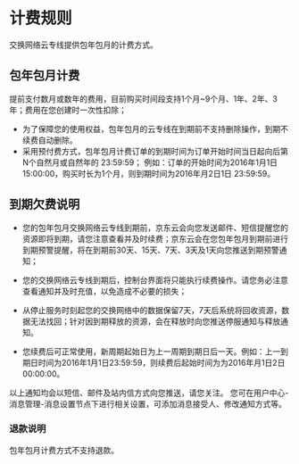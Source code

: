 # 计费规则

交换网络云专线提供包年包月的计费方式。

## 包年包月计费

提前支付数月或数年的费用，目前购买时间段支持1个月~9个月、1年、2年、3年；费用在您创建时一次性扣除；

- 为了保障您的使用权益，包年包月的云专线在到期前不支持删除操作，到期不续费自动删除。
- 采用预付费方式，包年包月计费订单的到期时间为订单开始时间当日起向后第N个自然月或自然年的 23:59:59；
例如：订单的开始时间为2016年1月1日 15:00:00，购买时长为1个月，则到期时间为2016年月2日1日 23:59:59。

## 到期欠费说明

- 您的包年包月交换网络云专线到期前，京东云会向您发送邮件、短信提醒您的资源即将到期，请您注意查看并及时续费；京东云会在您包年包月到期前进行到期预警提醒，将在到期前30天、15天、7天、3天及1天向您推送到期预警通知；

- 您的交换网络云专线到期后，控制台界面将只能执行续费操作。请您务必注意查看通知并及时充值，以免造成不必要的损失；

- 从停止服务时刻起您的交换网络中的数据保留7天，7天后系统将回收资源，数据无法找回；针对因到期释放的资源，会在释放时向您推送停服通知与释放通知。

- 您续费后可正常使用，新周期起始日为上一周期到期日后一天。例如：上一到期日时间为2016年1月1日23:59:59，则续费后起始时间为为2016年月1日2日 00:00:00。

以上通知均会以短信、邮件及站内信方式向您推送，请您关注。
您可在用户中心\-消息管理\-消息设置节点下进行相关设置，可添加消息接受人、修改通知方式等。

### 退款说明
包年包月计费方式不支持退款。
